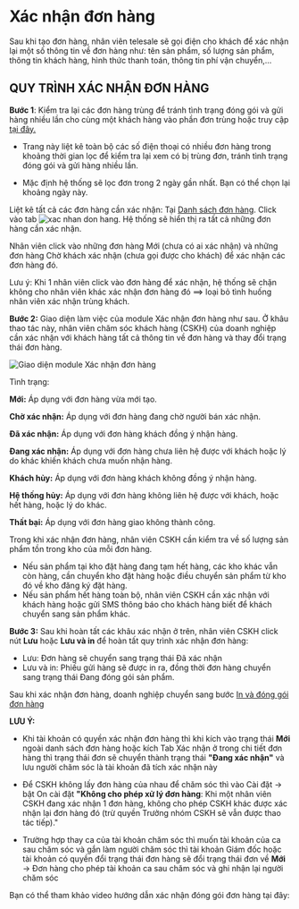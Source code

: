 # Xác nhận đơn hàng

Sau khi tạo đơn hàng, nhân viên telesale sẽ gọi điện cho khách để xác nhận lại một số thông tin về đơn hàng như: tên sản phẩm, số lượng sản phẩm, thông tin khách hàng, hình thức thanh toán, thông tin phí vận chuyển,...
## QUY TRÌNH XÁC NHẬN ĐƠN HÀNG
**Bước 1**: Kiểm tra lại các đơn hàng trùng để tránh tình trạng đóng gói và gửi hàng nhiều lần cho cùng một khách hàng vào phần đơn trùng hoặc truy cập [tại đây.](link)
- Trang này liệt kê toàn bộ các số điện thoại có nhiều đơn hàng trong khoảng thời gian lọc để kiểm tra lại xem có bị trùng đơn, tránh tình trạng đóng gói và gửi hàng nhiều lần.

- Mặc định hệ thống sẽ lọc đơn trong 2 ngày gần nhất. Bạn có thể chọn lại khoảng ngày này.

Liệt kê tất cả các đơn hàng cần xác nhận: Tại [Danh sách đơn hàng](link). Click vào tab ![xac nhan don hang](https://raw.githubusercontent.com/nhanhapi/manual/master/docs/don-hang/img/xac-nhan-don-hang-1.png). Hệ thống sẽ hiển thị ra tất cả những đơn hàng cần xác nhận.

Nhân viên click vào những đơn hàng Mới (chưa có ai xác nhận) và những đơn hàng Chờ khách xác nhận (chưa gọi được cho khách) để xác nhận các đơn hàng đó.

Lưu ý: Khi 1 nhân viên click vào đơn hàng để xác nhận, hệ thống sẽ chặn không cho nhân viên khác xác nhận đơn hàng đó ==> loại bỏ tình huống nhân viên xác nhận trùng khách.

**Bước 2:** Giao diện làm việc của module Xác nhận đơn hàng như sau. Ở khâu thao tác này, nhân viên chăm sóc khách hàng (CSKH) của doanh nghiệp cần xác nhận với khách hàng tất cả thông tin về đơn hàng và thay đổi trạng thái đơn hàng.

![Giao diện module Xác nhận đơn hàng](https://raw.githubusercontent.com/nhanhapi/manual/master/docs/don-hang/img/xac-nhan-don-hang-2.png)

Tình trạng:

**Mới:** Áp dụng với đơn hàng vừa mới tạo.

**Chờ xác nhận:** Áp dụng với đơn hàng đang chờ người bán xác nhận.

**Đã xác nhận:** Áp dụng với đơn hàng khách đồng ý nhận hàng.

**Đang xác nhận:** Áp dụng với đơn hàng chưa liên hệ được với khách hoặc lý do khác khiến khách chưa muốn nhận hàng.

**Khách hủy:** Áp dụng với đơn hàng khách không đồng ý nhận hàng.

**Hệ thống hủy:** Áp dụng với đơn hàng không liên hệ được với khách, hoặc hết hàng, hoặc lý do khác.

**Thất bại:** Áp dụng với đơn hàng giao không thành công.

Trong khi xác nhận đơn hàng, nhân viên CSKH cần kiểm tra về số lượng sản phẩm tồn trong kho của mỗi đơn hàng. 

- Nếu sản phẩm tại kho đặt hàng đang tạm hết hàng, các kho khác vẫn còn hàng, cần chuyển kho đặt hàng hoặc điều chuyển sản phẩm từ kho đó về kho đăng ký đặt hàng.
- Nếu sản phẩm hết hàng toàn bộ, nhân viên CSKH cần xác nhận với khách hàng hoặc gửi SMS thông báo cho khách hàng biết để khách chuyển sang sản phẩm khác.

**Bước 3:** Sau khi hoàn tất các khâu xác nhận ở trên, nhân viên CSKH click nút **Lưu** hoặc **Lưu và in** để hoàn tất quy trình xác nhận đơn hàng:
- Lưu: Đơn hàng sẽ chuyển sang trạng thái Đã xác nhận
- Lưu và in: Phiếu gửi hàng sẽ được in ra, đồng thời đơn hàng chuyển sang trạng thái Đang đóng gói sản phẩm.

Sau khi xác nhận đơn hàng, doanh nghiệp chuyển sang bước [In và đóng gói đơn hàng](https://nhanh.vn/order/manage/index)

**LƯU Ý:**
- Khi tài khoản có quyền xác nhận đơn hàng thì khi kích vào trạng thái **Mới** ngoài danh sách đơn hàng hoặc kích Tab Xác nhận ở trong chi tiết đơn hàng thì trạng thái đơn sẽ chuyển thành trạng thái **"Đang xác nhận"** và lưu người chăm sóc là tài khoản đã tích xác nhận này

- Để CSKH không lấy đơn hàng của nhau để chăm sóc thì vào Cài đặt -> bật On cài đặt **"Không cho phép xử lý đơn hàng**: Khi một nhân viên CSKH đang xác nhận 1 đơn hàng, không cho phép CSKH khác được xác nhận lại đơn hàng đó (trừ quyền Trưởng nhóm CSKH sẽ vẫn được thao tác tiếp)."

- Trường hợp thay ca của tài khoản chăm sóc thì muốn tài khoản của ca sau chăm sóc và gắn làm người chăm sóc thì tài khoản Giám đốc hoặc tài khoản có quyền đổi trạng thái đơn hàng sẽ đổi trạng thái đơn về **Mới** -> Đơn hàng cho phép tài khoản ca sau chăm sóc và ghi nhận lại người chăm sóc

Bạn có thể tham khảo video hướng dẫn xác nhận đóng gói đơn hàng tại đây:
